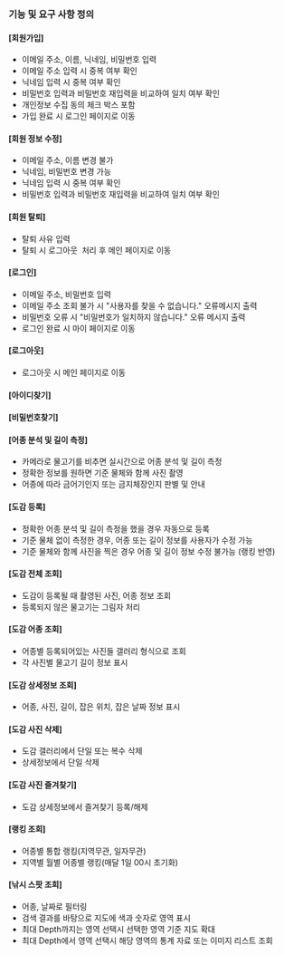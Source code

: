 
### 기능 및 요구 사항 정의

#### [회원가입]	 
  - 이메일 주소, 이름, 닉네임, 비밀번호 입력
  - 이메일 주소 입력 시 중복 여부 확인
  - 닉네임 입력 시 중복 여부 확인
  - 비밀번호 입력과 비밀번호 재입력을 비교하여 일치 여부 확인
  - 개인정보 수집 동의 체크 박스 포함
  - 가입 완료 시 로그인 페이지로 이동

#### [회원 정보 수정]
  - 이메일 주소, 이름 변경 불가
  - 닉네임, 비밀번호 변경 가능
  - 닉네임 입력 시 중복 여부 확인
  - 비밀번호 입력과 비밀번호 재입력을 비교하여 일치 여부 확인

#### [회원 탈퇴]
  - 탈퇴 사유 입력
  - 탈퇴 시 로그아웃  처리 후 메인 페이지로 이동

#### [로그인]
  - 이메일 주소, 비밀번호 입력
  - 이메일 주소 조회 불가 시 "사용자를 찾을 수 없습니다." 오류메시지 출력
  - 비밀번호 오류 시 "비밀번호가 일치하지 않습니다." 오류 메시지 출력
  - 로그인 완료 시 마이 페이지로 이동

#### [로그아웃]
  - 로그아웃 시 메인 페이지로 이동

#### [아이디찾기]	

#### [비밀번호찾기]	
	
#### [어종 분석 및 길이 측정]	
  - 카메라로 물고기를 비추면 실시간으로 어종 분석 및 길이 측정
  - 정확한 정보를 원하면 기준 물체와 함께 사진 촬영
  - 어종에 따라 금어기인지 또는 금지체장인지 판별 및 안내
	
#### [도감 등록]
  - 정확한 어종 분석 및 길이 측정을 했을 경우 자동으로 등록
  - 기준 물체 없이 측정한 경우, 어종 또는 길이 정보를 사용자가 수정 가능
  - 기준 물체와 함께 사진을 찍은 경우 어종 및 길이 정보 수정 불가능 (랭킹 반영)

#### [도감 전체 조회]
  - 도감이 등록될 때 촬영된 사진, 어종 정보 조회
  - 등록되지 않은 물고기는 그림자 처리

#### [도감 어종 조회]
  - 어종별 등록되어있는 사진들 갤러리 형식으로 조회
  - 각 사진별 물고기 길이 정보 표시

#### [도감  상세정보 조회]
  - 어종, 사진, 길이, 잡은 위치, 잡은 날짜 정보 표시

#### [도감 사진 삭제]
  - 도감 갤러리에서 단일 또는 복수 삭제
  - 상세정보에서 단일 삭제

#### [도감 사진 즐겨찾기]
  - 도감 상세정보에서 즐겨찾기 등록/해제
	
#### [랭킹 조회]	
  - 어종별 통합 랭킹(지역무관, 일자무관)
  - 지역별 월별 어종별 랭킹(매달 1일 00시 초기화)
	
#### [낚시 스팟 조회]
  - 어종, 날짜로 필터링
  - 검색 결과를 바탕으로 지도에 색과 숫자로 영역 표시
  - 최대 Depth까지는 영역 선택시 선택한 영역 기준 지도 확대
  - 최대 Depth에서 영역 선택시 해당 영역의 통계 자료 또는 이미지 리스트 조회
